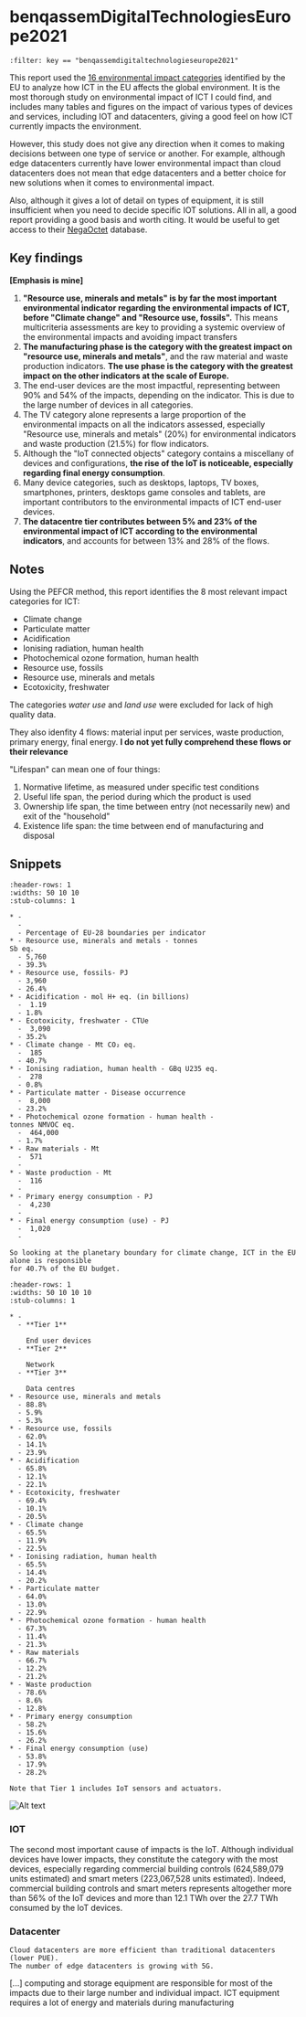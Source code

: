 # benqassemDigitalTechnologiesEurope2021

```{bibliography}
:filter: key == "benqassemdigitaltechnologieseurope2021"
```

This report used the [16 environmental impact categories](/computing-footprint/environmental-impact-categories.md) 
identified by the EU to analyze how ICT in the EU affects the global
environment. It is the most thorough study on environmental impact of ICT I
could find, and includes many tables and figures on the impact of various types
of devices and services, including IOT and datacenters, giving a good feel on
how ICT currently impacts the environment.

However, this study does not give any direction when it comes to making
decisions between one type of service or another. For example, although edge
datacenters currently have lower environmental impact than cloud datacenters
does not mean that edge datacenters and a better choice for new solutions when
it comes to environmental impact.

Also, although it gives a lot of detail on types of equipment, it is still
insufficient when you need to decide specific IOT solutions. All in all, a good
report providing a good basis and worth citing. It would be useful to get access
to their [NegaOctet](http://negaoctet.org/en/home) database.

## Key findings

**[Emphasis is mine]**

1. **"Resource use, minerals and metals" is by far the most important
   environmental indicator regarding the environmental impacts of ICT, before
   "Climate change" and "Resource use, fossils".** This means multicriteria
   assessments are key to providing a systemic overview of the environmental
   impacts and avoiding impact transfers
2. **The manufacturing phase is the category with the greatest impact on "resource
   use, minerals and metals"**, and the raw material and waste production
   indicators. **The use phase is the category with the greatest impact on the
   other indicators at the scale of Europe.**
3. The end-user devices are the most impactful, representing between 90% and 54%
   of the impacts, depending on the indicator. This is due to the large number
   of devices in all categories.
4. The TV category alone represents a large proportion of the environmental
   impacts on all the indicators assessed, especially "Resource use, minerals
   and metals" (20%) for environmental indicators and waste production (21.5%)
   for flow indicators.
5. Although the "IoT connected objects" category contains a miscellany of
   devices and configurations, **the rise of the IoT is noticeable, especially
   regarding final energy consumption**.
6. Many device categories, such as desktops, laptops, TV boxes, smartphones,
   printers, desktops game consoles and tablets, are important contributors to
   the environmental impacts of ICT end-user devices.
7. **The datacentre tier contributes between 5% and 23% of the environmental
   impact of ICT according to the environmental indicators**, and accounts for
   between 13% and 28% of the flows.

## Notes

Using the PEFCR method, this report identifies the 8 most relevant impact categories for ICT:
* Climate change
* Particulate matter
* Acidification
* Ionising radiation, human health
* Photochemical ozone formation, human health
* Resource use, fossils
* Resource use, minerals and metals
* Ecotoxicity, freshwater

The categories *water use* and *land use* were excluded for lack of high quality data.

They also idenfity 4 flows: material input per services, waste production,
primary energy, final energy. **I do not yet fully comprehend these flows or
their relevance**

"Lifespan" can mean one of four things:
1. Normative lifetime, as measured under specific test conditions
2. Useful life span, the period during which the product is used
3. Ownership life span, the time between entry (not necessarily new) and exit of the "household"
4. Existence life span: the time between end of manufacturing and disposal

## Snippets

```{list-table} Table 3
:header-rows: 1
:widths: 50 10 10
:stub-columns: 1

* -
  -
  - Percentage of EU-28 boundaries per indicator
* - Resource use, minerals and metals - tonnes
Sb eq.
  - 5,760 
  - 39.3%
* - Resource use, fossils- PJ
  - 3,960 
  - 26.4%
* - Acidification - mol H+ eq. (in billions)
  -  1.19 
  - 1.8%
* - Ecotoxicity, freshwater - CTUe
  -  3,090 
  - 35.2%
* - Climate change - Mt CO₂ eq.
  -  185 
  - 40.7%
* - Ionising radiation, human health - GBq U235 eq.
  -  278 
  - 0.8%
* - Particulate matter - Disease occurrence
  -  8,000 
  - 23.2%
* - Photochemical ozone formation - human health -
tonnes NMVOC eq.
  -  464,000 
  - 1.7%
* - Raw materials - Mt
  -  571
  -
* - Waste production - Mt
  -  116
  -
* - Primary energy consumption - PJ
  -  4,230
  -
* - Final energy consumption (use) - PJ
  -  1,020
  -
```

```{admonition} Wim
So looking at the planetary boundary for climate change, ICT in the EU alone is responsible 
for 40.7% of the EU budget.
```

```{list-table} Table 5
:header-rows: 1
:widths: 50 10 10 10
:stub-columns: 1

* -
  - **Tier 1** 
    
    End user devices
  - **Tier 2** 
    
    Network
  - **Tier 3** 
    
    Data centres
* - Resource use, minerals and metals 
  - 88.8% 
  - 5.9% 
  - 5.3%
* - Resource use, fossils 
  - 62.0% 
  - 14.1% 
  - 23.9%
* - Acidification 
  - 65.8% 
  - 12.1% 
  - 22.1%
* - Ecotoxicity, freshwater 
  - 69.4% 
  - 10.1% 
  - 20.5%
* - Climate change 
  - 65.5% 
  - 11.9% 
  - 22.5%
* - Ionising radiation, human health 
  - 65.5% 
  - 14.4% 
  - 20.2%
* - Particulate matter 
  - 64.0% 
  - 13.0% 
  - 22.9%
* - Photochemical ozone formation - human health 
  - 67.3% 
  - 11.4% 
  - 21.3%
* - Raw materials 
  - 66.7% 
  - 12.2% 
  - 21.2%
* - Waste production 
  - 78.6% 
  - 8.6% 
  - 12.8%
* - Primary energy consumption 
  - 58.2% 
  - 15.6% 
  - 26.2%
* - Final energy consumption (use) 
  - 53.8% 
  - 17.9% 
  - 28.2%
```

```{admonition} Wim
Note that Tier 1 includes IoT sensors and actuators.
```

![Alt text](./benqassem2021-fig1.png)

### IOT

The second most important cause of impacts is the IoT. Although individual
devices have lower impacts, they constitute the category with the most devices,
especially regarding commercial building controls (624,589,079 units estimated)
and smart meters (223,067,528 units estimated). Indeed, commercial building
controls and smart meters represents altogether more than 56% of the IoT devices
and more than 12.1 TWh over the 27.7 TWh consumed by the IoT devices.

### Datacenter

```{admonition} Summary
Cloud datacenters are more efficient than traditional datacenters (lower PUE).
The number of edge datacenters is growing with 5G.
```

[...] computing and storage equipment are responsible for most of the impacts
due to their large number and individual impact. ICT equipment requires a lot of
energy and materials during manufacturing